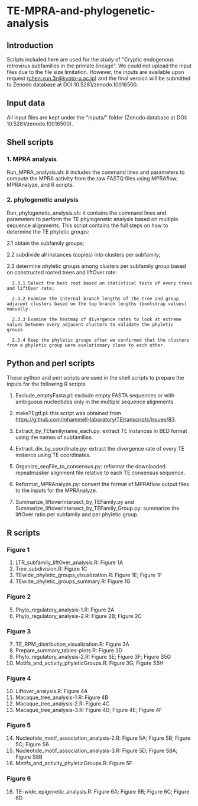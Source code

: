 # TE-MPRA-and-phylogenetic-analysis

## Introduction
Scripts included here are used for the study of "Cryptic endogenous retrovirus subfamilies in the primate lineage". We could not upload the input files due to the file size limitation. However, the inputs are available upon request (chen.xun.3r@kyoto-u.ac.jp) and the final version will be submitted to Zenodo database at DOI:10.5281/zenodo.10016500.

## Input data
All input files are kept under the "inputs/" folder (Zenodo database at DOI: 10.5281/zenodo.10016500).

## Shell scripts
### 1. MPRA analysis
Run_MPRA_analysis.sh: it includes the command lines and parameters to compute the MPRA activity from the raw FASTQ files using MPRAflow, MPRAnalyze, and R scripts.

### 2. phylogenetic analysis
Run_phylogenetic_analysis.sh: it contains the command lines and parameters to perform the TE phylogenetic analysis based on multiple sequence alignments. This script contains the full steps on how to determine the TE phyletic groups:

   2.1 obtain the subfamily groups;
   
   2.2 subdivide all instances (copies) into clusters per subfamily;

   2.3 determine phyletic groups among clusters per subfamily group based on constructed rooted trees and liftOver rate:
   
      2.3.1 Select the best root based on statistical tests of every trees and liftOver rate;
   
      2.3.2 Examine the internal branch lengths of the tree and group adjacent clusters based on the top branch lengths (bootstrap values) manually. 
   
      2.3.3 Examine the heatmap of divergence rates to look at extreme values between every adjacent clusters to validate the phyletic groups. 
   
      2.3.4 Keep the phyletic groups after we confirmed that the clusters from a phyletic group were evolutionary close to each other.

## Python and perl scripts
These python and perl scripts are used in the shell scripts to prepare the inputs for the following R scripts

   1. Exclude_emptyFasta.pl: exclude empty FASTA sequences or with ambiguous nucleotides only in the multiple sequence alignments.

   2. makeTEgtf.pl: this script was obtained from https://github.com/mhammell-laboratory/TEtranscripts/issues/83.

   3. Extract_by_TEfamilyname_each.py: extract TE instances in BED format using the names of subfamilies.

   4. Extract_div_by_coordinate.py: extract the divergence rate of every TE instance using TE coordinates.

   5. Organize_seqFile_to_consensus.py: reformat the downloaded repeatmasker alignment file relative to each TE consensus sequence.

   6. Reformat_MPRAnalyze.py: convert the format of MPRAflow output files to the inputs for the MPRAnalyze.

   7. Summarize_liftoverIntersect_by_TEFamily.py and Summarize_liftoverIntersect_by_TEFamily_Group.py: summarize the liftOver ratio per subfamily and per phyletic group.

## R scripts
### Figure 1
   1. LTR_subfamily_liftOver_analysis.R: Figure 1A
   2. Tree_subdivision.R: Figure 1C
   3. TEwide_phyletic_groups_visualization.R: Figure 1E; Figure 1F
   4. TEwide_phyletic_groups_summary.R: Figure 1G

### Figure 2
   5. Phylo_regulatory_analysis-1.R: Figure 2A
   6. Phylo_regulatory_analysis-2.R: Figure 2B; Figure 2C
     
### Figure 3
   7. TE_RPM_distribution_visualization.R: Figure 3A
   8. Prepare_summary_tables-plots.R: Figure 3D
   6. Phylo_regulatory_analysis-2.R: Figure 3E; Figure 3F; Figure S5G
   9. Motifs_and_activity_phyleticGroups.R: Figure 3G; Figure S5H

### Figure 4
   10. Liftover_analysis.R: Figure 4A
   11. Macaque_tree_analysis-1.R: Figure 4B
   12. Macaque_tree_analysis-2.R: Figure 4C
   13. Macaque_tree_analysis-3.R: Figure 4D; Figure 4E; Figure 4F

### Figure 5
   14. Nucleotide_motif_association_analysis-2.R: Figure 5A; Figure 5B; Figure 5C; Figure S6
   15. Nucleotide_motif_association_analysis-3.R: Figure 5D; Figure S8A; Figure S8B
   9. Motifs_and_activity_phyleticGroups.R: Figure 5F

### Figure 6
   16. TE-wide_epigenetic_analysis.R: Figure 6A; Figure 6B; Figure 6C; Figure 6D




